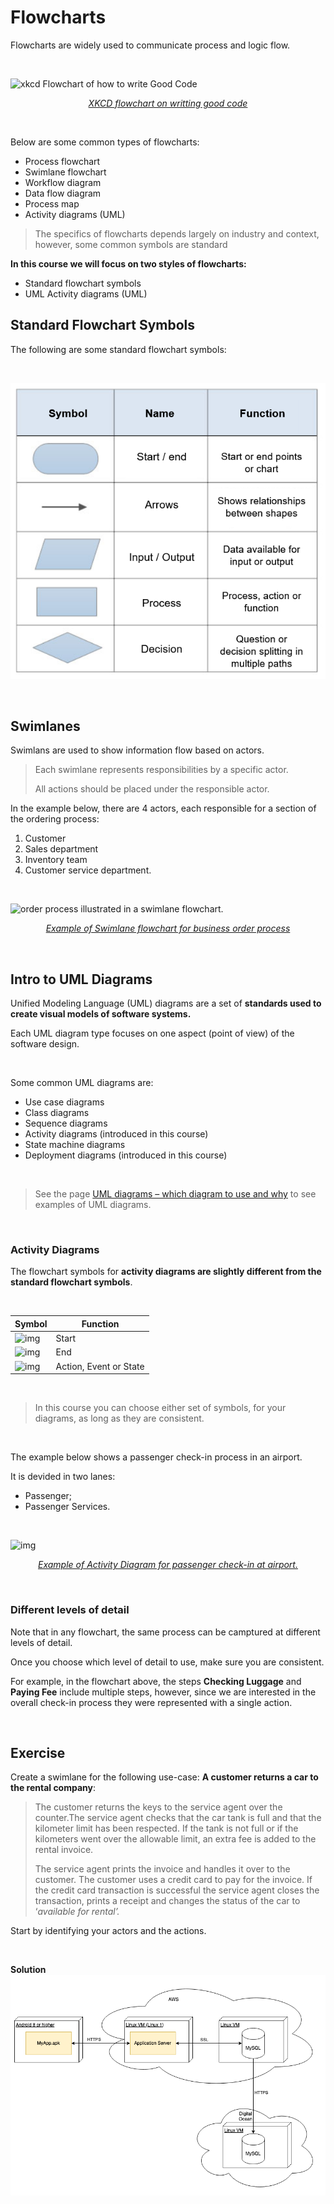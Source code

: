 # Flowcharts

Flowcharts are widely used to communicate process and logic flow.

<br>

![xkcd Flowchart of how to write Good Code](https://imgs.xkcd.com/comics/good_code.png)

<p align="center"><a href="https://xkcd.com/844/"><em>XKCD flowchart on writting good code</em></a></p>

<br>

Below are some common types of flowcharts:

- Process flowchart
- Swimlane flowchart
- Workflow diagram
- Data flow diagram
- Process map
- Activity diagrams (UML)



> The specifics of flowcharts depends largely on industry and context, however, some common symbols are standard



**In this course we will focus on two styles of flowcharts:**

- Standard flowchart symbols
- UML Activity diagrams (UML)



## Standard Flowchart Symbols

The following are some standard flowchart symbols:

<br>

![image-20201026085745620](assets/flow-standard-symbols.png ':size=600')

<br>

## Swimlanes

Swimlans are used to show information flow based on actors.

> Each swimlane represents responsibilities by a specific actor.
>
> All actions should be placed under the responsible actor.



In the example below, there are 4 actors, each responsible for a section of the ordering process:

1. Customer
2. Sales department
3. Inventory team
4. Customer service department.

<br>

![order process illustrated in a swimlane flowchart.](https://online.visual-paradigm.com/repository/images/1187db53-7286-4ffa-821c-7b57b401b6b3.png)

<p align="center"><a href="https://online.visual-paradigm.com/diagrams/templates/flowchart/swimlane-diagram/deployment-flowchart-example/"><em>Example of Swimlane flowchart for business order process</em></a></p>

<br>

## Intro to UML Diagrams

Unified Modeling Language (UML) diagrams are a set of **standards used to create visual models of software systems.**



Each UML diagram type focuses on one aspect (point of view) of the software design.

<br>

Some common UML diagrams are:

- Use case diagrams
- Class diagrams
- Sequence diagrams
- Activity diagrams (introduced in this course)
- State machine diagrams
- Deployment diagrams (introduced in this course)

<br>

>  See the page [UML diagrams – which diagram to use and why](https://drawio-app.com/uml-diagrams/) to see examples of UML diagrams.

<br>

### Activity Diagrams

The flowchart symbols for **activity diagrams are slightly different from the standard flowchart symbols**.

<br>

| Symbol                                                       | Function               |
| ------------------------------------------------------------ | ---------------------- |
| ![img](https://lh5.googleusercontent.com/1nrtBViKjGWwIYFdNLwBekrsaX2xUr0esOZeaZ544ohgGaAE6dbND1Fsi0QrYM5kxjyeXtKC1DI5N1rMrhOQBPp_VrNBZGky9n6yMvCSsEldUmYQglpn5UOHPADld1-o2soFtjlK-Ng) | Start                  |
| ![img](https://lh6.googleusercontent.com/gE54oL5d4Jr3H2Y6xoFyuoRqcJFX-Y7qrm_gd7OjflJw6yGKLvzY8lcAxh0A7eMGC27-e7N-mVvPTI6QUj3MJxMjUT7LvLMqPrSOwKyqE3F2S2F1BRZSzTh_brMO1L7nxSo_YFD6fbk) | End                    |
| ![img](https://lh3.googleusercontent.com/ps3KmdYxZo_KZApmwypsesqrXWVJLmTuYKUh3B-XANxUzinjVSYGJPD0I9akZ41a9Jzy62kYNJY0ZWNgNLbXRD4y4VEF_9A9lMTN-twtP6r1OrxvloeK3K8X-u-G52NMjqQmDet_Q0Q) | Action, Event or State |

<br>

> In this course you can choose either set of symbols, for your diagrams, as long as they are consistent.

<br>

The example below shows a passenger check-in process in an airport.

It is devided in two lanes:

- Passenger;
- Passenger Services.

<br>

![img](https://lh4.googleusercontent.com/l2k6ebacv5ozg2YQqL1W6uzV9hkJ4l1wxZ93OrUzKkHQMmpLuiEqUlCZLidQRqqnS2fiBekALDMHDlybUQHJrvwme5J8Vr-HMEjeYLmrwqj0h8WG_dD1rbZzDc4eq4qa6w7SvAWXNBA)

<p align="center"><a href="https://bedford-computing.co.uk/learning/wp-content/uploads/2016/09/UML-2.0-in-Action_-A-project-based-tutorial-eBook.pdf#page=59&zoom=auto,-207,681"><em>Example of Activity Diagram for passenger check-in at airport.</em></a></p>

<br>

### Different levels of detail

Note that in any flowchart, the same process can be camptured at different levels of detail.

Once you choose which level of detail to use, make sure you are consistent.



For example, in the flowchart above, the steps **Checking Luggage** and **Paying Fee** include multiple steps, however, since we are interested in the overall check-in process they were represented with a single action.

<br>

## Exercise

Create a swimlane for the following use-case: **A customer returns a car to the rental company**:



> The customer returns the keys to the service agent over the counter.The service agent checks that the car tank is full and that the kilometer limit has been respected. If the tank is not full or if the kilometers went over the allowable limit, an extra fee is added to the rental invoice.
>
> The service agent prints the invoice and handles it over to the customer. The customer uses a credit card to pay for the invoice. If the credit card transaction is successful the service agent closes the transaction, prints a receipt and changes the status of the car to ‘*available for rental’.*



Start by identifying your actors and the actions.

<br>

**Solution**
![Solution to the chapter exercise](assets/wk12_exercise_deployment.png)
